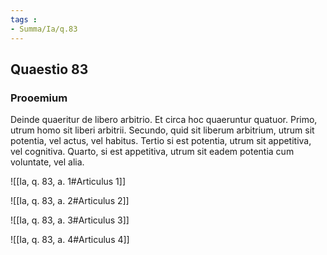 ```yaml
---
tags : 
- Summa/Ia/q.83
---
```


## Quaestio 83

### Prooemium

Deinde quaeritur de libero arbitrio. Et circa hoc quaeruntur quatuor. Primo, utrum homo sit liberi arbitrii. Secundo, quid sit liberum arbitrium, utrum sit potentia, vel actus, vel habitus. Tertio si est potentia, utrum sit appetitiva, vel cognitiva. Quarto, si est appetitiva, utrum sit eadem potentia cum voluntate, vel alia.

![[Ia, q. 83, a. 1#Articulus 1]]

![[Ia, q. 83, a. 2#Articulus 2]]

![[Ia, q. 83, a. 3#Articulus 3]]

![[Ia, q. 83, a. 4#Articulus 4]]


